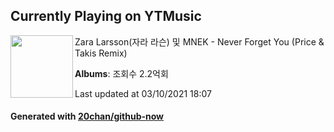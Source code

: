 ## Currently Playing on YTMusic

[<img align="left" width="100" src="https://i.ytimg.com/vi/WIXjHt8KmUc/sddefault.jpg?sqp=-oaymwEWCJADEOEBIAQqCghqEJQEGHgg6AJIWg&rs">](https://music.youtube.com/watch?v=WIXjHt8KmUc)

Zara Larsson(자라 라슨) 및 MNEK - Never Forget You (Price & Takis Remix)

**Albums**: 조회수 2.2억회

Last updated at 03/10/2021 18:07

#### Generated with [20chan/github-now](https://github.com/20chan/github-now)


<!--
**20chan/20chan** is a ✨ _special_ ✨ repository because its `README.md` (this file) appears on your GitHub profile.

Here are some ideas to get you started:

- 🔭 I’m currently working on ...
- 🌱 I’m currently learning ...
- 👯 I’m looking to collaborate on ...
- 🤔 I’m looking for help with ...
- 💬 Ask me about ...
- 📫 How to reach me: ...
- 😄 Pronouns: ...
- ⚡ Fun fact: ...
-->
